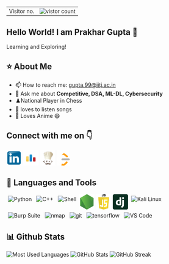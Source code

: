 <table>
  <tr>
    <td>Visitor no.</td>
    <td><img src="https://profile-counter.glitch.me/prakharguptaujjain/count.svg" alt="vistor count" height="50" /></td>
  </tr>
</table>

## Hello World! I am Prakhar Gupta 🌻
<!-- I am a Junior pusuing B.Tech in the field of Artificial Intelligence and Data Science at IIT Jodhpur.  -->
Learning and Exploring!

## :star: About Me

- 📫 How to reach me: <a href="mailto:gupta.99@iitj.ac.in">gupta.99@iitj.ac.in</a>
- 💬 Ask me about **Competitive, DSA, ML-DL, Cybersecurity**
- ♟️National Player in Chess
- 🎵 loves to listen songs
- 🎌 Loves Anime 😄

## Connect with me on 👇

 [<img src='images\linkedin.png' alt='linkedin' height='40'>](https://www.linkedin.com/in/prakharguptaujjain/)  [<img src='images\codeforces.png' alt='codeforces' height='40'>](https://codeforces.com/profile/PrakharGupta21)  [<img src='images\codechef.png' alt='codechef' height='40'>](https://www.codechef.com/users/prakhargupta99) [<img src='images\LeetCode_logo_white_no_text.svg.png' alt='leetcode' height='40'>](https://leetcode.com/prakharguptaujjain/)  


## 🚀 Languages and Tools
<p align="left">
  <img src="https://upload.wikimedia.org/wikipedia/commons/thumb/c/c3/Python-logo-notext.svg/768px-Python-logo-notext.svg.png" alt="Python" height="40" style="vertical-align:top; margin:4px">
  <img src="https://upload.wikimedia.org/wikipedia/commons/thumb/1/18/ISO_C%2B%2B_Logo.svg/240px-ISO_C%2B%2B_Logo.svg.png" alt="C++" height="40" style="vertical-align:top; margin:4px">
  <img src="https://encrypted-tbn0.gstatic.com/images?q=tbn:ANd9GcQiMuFqNDaO68lzz6_aCIgmXB4ptKAFjYP6TuHEKJxBrw&s" alt="Shell" height="40" style="vertical-align:top; margin:4px">
  <img src='images\Nodejs.png' alt='NodeJs' height='40'>
  <img src='images\js-logo.webp' alt='NodeJs' height='40'>
  <img src='images\django.png' alt='NodeJs' height='40'>

  <!-- leave line -->
  <img src="https://upload.wikimedia.org/wikipedia/commons/thumb/4/4b/Kali_Linux_2.0_wordmark.svg/1920px-Kali_Linux_2.0_wordmark.svg.png" alt="Kali Linux" height="40" style="vertical-align:top; margin:4px">
  <img src="https://encrypted-tbn0.gstatic.com/images?q=tbn:ANd9GcRme6g1isUGPuaK93QADw0mgv1QWQ--HmHRxRUcFqc&s" alt="Burp Suite" height="40" style="vertical-align:top; margin:4px">
  <img src="https://nmap.org/images/nmap-logo-256x256.png" alt="nmap" height="40" style="vertical-align:top; margin:4px">
  <img src="https://git-scm.com/images/logos/downloads/Git-Icon-1788C.png" alt="git" height="40" style="vertical-align:top; margin:4px">
  <img src="https://upload.wikimedia.org/wikipedia/commons/2/2d/Tensorflow_logo.svg" alt="tensorflow" height="40" style="vertical-align:top; margin:4px">
  <img src="https://upload.wikimedia.org/wikipedia/commons/9/9a/Visual_Studio_Code_1.35_icon.svg" alt="VS Code" height="40" style="vertical-align:top; margin:4px">
</p>

## 📊 Github Stats
<img src="https://github-readme-stats.vercel.app/api/top-langs?username=prakharguptaujjain&show_icons=true&locale=en&layout=compact" alt="Most Used Languages"/>

<img src="https://github-readme-stats.vercel.app/api?username=prakharguptaujjain&show_icons=true&locale=en" alt="GitHub Stats" />

<img width="50%" src="https://github-readme-streak-stats.herokuapp.com/?user=prakharguptaujjain&theme=tokyonight" alt="GitHub Streak" />
